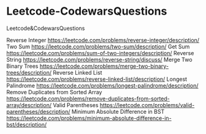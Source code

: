 # Leetcode-CodewarsQuestions
Leetcode&amp;CodewarsQuestions

Reverse Integer            https://leetcode.com/problems/reverse-integer/description/   
Two Sum                    https://leetcode.com/problems/two-sum/description/
Get Sum                    https://leetcode.com/problems/sum-of-two-integers/description/
Reverse String             https://leetcode.com/problems/reverse-string/discuss/
Merge Two Binary Trees     https://leetcode.com/problems/merge-two-binary-trees/description/
Reverse Linked List        https://leetcode.com/problems/reverse-linked-list/description/
Longest Palindrome         https://leetcode.com/problems/longest-palindrome/description/
Remove Duplicates from Sorted Array     https://leetcode.com/problems/remove-duplicates-from-sorted-array/description/
Valid Parentheses          https://leetcode.com/problems/valid-parentheses/description/
Minimum Absolute Difference in BST      https://leetcode.com/problems/minimum-absolute-difference-in-bst/description/